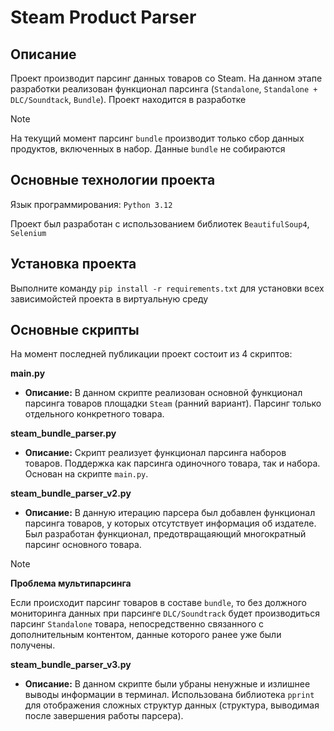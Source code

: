 # Steam Product Parser

## Описание

Проект производит парсинг данных товаров со Steam. На данном этапе разработки реализован функционал парсинга (`Standalone`, `Standalone + DLC/Soundtack`, `Bundle`). Проект находится в разработке

>[!NOTE]  
> На текущий момент парсинг `bundle` производит только сбор данных продуктов, включенных в набор. Данные `bundle` не собираются

## Основные технологии проекта
Язык программирования: `Python 3.12`

Проект был разработан с использованием библиотек `BeautifulSoup4`, `Selenium`

## Установка проекта
Выполните команду `pip install -r requirements.txt` для установки всех зависимойстей проекта в виртуальную среду

## Основные скрипты

На момент последней публикации проект состоит из 4 скриптов:

__main.py__ </br>
- __Описание:__ В данном скрипте реализован основной функционал парсинга товаров площадки `Steam` (ранний вариант). Парсинг только отдельного конкретного товара.

__steam_bundle_parser.py__ </br>
- __Описание:__ Скрипт реализует функционал парсинга наборов товаров. Поддержка как парсинга одиночного товара, так и набора. Основан на скрипте `main.py`.

__steam_bundle_parser_v2.py__ </br>
- __Описание:__ В данную итерацию парсера был добавлен функционал парсинга товаров, у которых отсутствует информация об издателе. Был разработан функционал, предотвращаяющий многократный парсинг основного товара.

> [!NOTE]  
> 
> __Проблема мультипарсинга__
> 
> Если происходит парсинг товаров в составе `bundle`, то без должного мониторинга данных при парсинге `DLC/Soundtrack` будет производиться парсинг `Standalone` товара, непосредственно связанного с дополнительным контентом, данные которого ранее уже были получены.

__steam_bundle_parser_v3.py__ </br>
- __Описание:__ В данном скрипте были убраны ненужные и излишнее выводы информации в терминал. Использована библиотека `pprint` для отображения сложных структур данных (структура, выводимая после завершения работы парсера).